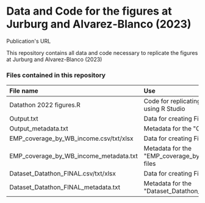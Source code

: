 # Data and Code for the figures at Jurburg and Alvarez-Blanco (2023)
Publication's URL

This repository contains all data and code necessary to replicate the figures at Jurburg and Alvarez-Blanco (2023)


### Files contained in this repository

| File name  | Use|
| :------------- |:-------------|
| Datathon 2022 figures.R| Code for replicating the figures using R Studio|
| Output.txt| Data for creating Figure 1a|
| Output_metadata.txt| Metadata for the "Output" file|
| EMP_coverage_by_WB_income.csv/txt/xlsx|Data for creating Figure 1b|
| EMP_coverage_by_WB_income_metadata.txt| Metadata for the "EMP_coverage_by_WB_income" files|
| Dataset_Datathon_FINAL.csv/txt/xlsx| Data for creating Figures 2b|
| Dataset_Datathon_FINAL_metadata.txt| Metadata for the "Dataset_Datathon_FINAL" files|
